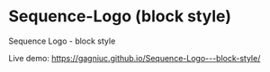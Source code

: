 # Sequence-Logo (block style)
Sequence Logo - block style

Live demo: https://gagniuc.github.io/Sequence-Logo---block-style/

